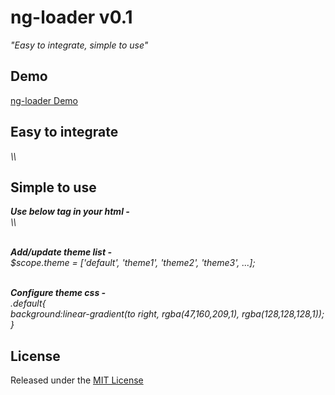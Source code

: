 <h1>ng-loader v0.1</h1>

<i>"Easy to integrate, simple to use"</i>

<h2>Demo</h2>
<a href="https://htmlpreview.github.io/?https://github.com/RishikeshVedpathak/ng-loader/blob/master/index.html">ng-loader Demo</a>

<h2>Easy to integrate</h2>
<i>\<ng-loader theme="...">\</ng-loader></i>

<h2>Simple to use</h2>
<i>
<b>Use below tag in your html -</b><br>
\<ng-loader theme="default">\</ng-loader><br><br>

<b>Add/update theme list -</b><br>
$scope.theme = ['default', 'theme1', 'theme2', 'theme3', ...];<br><br>

<b>Configure theme css -</b><br>
.default{<br>
    background:linear-gradient(to right, rgba(47,160,209,1), rgba(128,128,128,1));<br>
}
</i>

<h2>License</h2>
Released under the <a href="http://opensource.org/licenses/MIT">MIT License</a>

